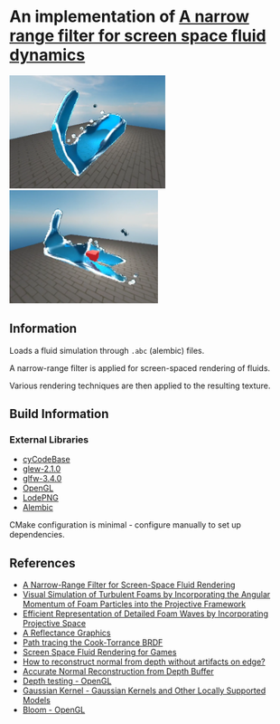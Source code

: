 # An implementation of [A narrow range filter for screen space fluid dynamics](https://dl.acm.org/doi/10.1145/3203201)

<img src="images/img1.png" height="200"/> <img src="images/img2.png" height="200"/>

## Information

Loads a fluid simulation through `.abc` (alembic) files.

A narrow-range filter is applied for screen-spaced rendering of fluids.

Various rendering techniques are then applied to the resulting texture.

## Build Information

### External Libraries

- [cyCodeBase](https://github.com/cemyuksel/cyCodeBase)
- [glew-2.1.0](https://glew.sourceforge.net/)
- [glfw-3.4.0](https://github.com/glfw/glfw)
- [OpenGL](https://www.opengl.org/)
- [LodePNG](https://lodev.org/lodepng/)
- [Alembic](https://github.com/alembic/alembic)

CMake configuration is minimal - configure manually to set up dependencies.

## References

- [A Narrow-Range Filter for Screen-Space Fluid Rendering](https://dl.acm.org/doi/10.1145/3203201)
- [Visual Simulation of Turbulent Foams by Incorporating the Angular Momentum of Foam Particles into the Projective Framework](https://doi.org/10.3390/app12010133)
- [Efficient Representation of Detailed Foam Waves by Incorporating Projective Space](https://ieeexplore.ieee.org/document/7567502)
- [A Reflectance Graphics](https://graphics.pixar.com/library/ReflectanceModel/paper.pdf)
- [Path tracing the Cook-Torrance BRDF](https://computergraphics.stackexchange.com/questions/4394/path-tracing-the-cook-torrance-brdf)
- [Screen Space Fluid Rendering for Games](https://developer.download.nvidia.com/presentations/2010/gdc/Direct3D_Effects.pdf)
- [How to reconstruct normal from depth without artifacts on edge?](https://stackoverflow.com/questions/37627254/how-to-reconstruct-normal-from-depth-without-artifacts-on-edge)
- [Accurate Normal Reconstruction from Depth Buffer](https://atyuwen.github.io/posts/normal-reconstruction/)
- [Depth testing - OpenGL](https://learnopengl.com/Advanced-OpenGL/Depth-testing)
- [Gaussian Kernel - Gaussian Kernels and Other Locally Supported Models](https://www.sciencedirect.com/topics/computer-science/gaussian-kernel)
- [Bloom - OpenGL](https://learnopengl.com/Advanced-Lighting/Bloom)
